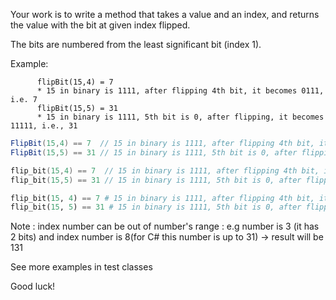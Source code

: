 Your work is to write a method that takes a value and an index, and returns the value with the bit at given index flipped.

The bits are numbered from the least significant bit (index 1).

Example:
```cobol
      flipBit(15,4) = 7
      * 15 in binary is 1111, after flipping 4th bit, it becomes 0111, i.e. 7
      flipBit(15,5) = 31
      * 15 in binary is 1111, 5th bit is 0, after flipping, it becomes 11111, i.e., 31

```

```csharp
FlipBit(15,4) == 7  // 15 in binary is 1111, after flipping 4th bit, it becomes 0111, i.e. 7
FlipBit(15,5) == 31 // 15 in binary is 1111, 5th bit is 0, after flipping, it becomes 11111, i.e., 31

```

```cpp
flip_bit(15,4) == 7  // 15 in binary is 1111, after flipping 4th bit, it becomes 0111, i.e. 7
flip_bit(15,5) == 31 // 15 in binary is 1111, 5th bit is 0, after flipping, it becomes 11111, i.e., 31
```

```python
flip_bit(15, 4) == 7 # 15 in binary is 1111, after flipping 4th bit, it becomes 0111, i.e. 7
flip_bit(15, 5) == 31 # 15 in binary is 1111, 5th bit is 0, after flipping, it becomes 11111, i.e., 31
```
Note : index number can be out of number's range : e.g number is 3 (it has 2 bits) and index number is 8(for C# this number is up to 31) -> result will be 131 

See more examples in test classes


Good luck!
